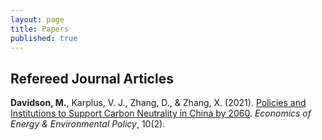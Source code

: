 ```yaml
---
layout: page
title: Papers
published: true
---
```


## Refereed Journal Articles ##

**Davidson, M.**, Karplus, V. J., Zhang, D., & Zhang, X. (2021). [Policies and Institutions to Support Carbon Neutrality in China by 2060](/deneme/). _Economics of Energy & Environmental Policy_, 10(2).
